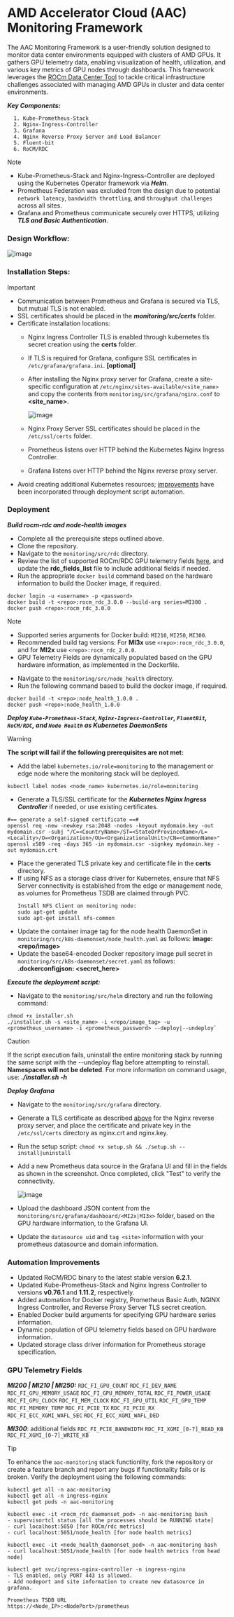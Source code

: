 # AMD Accelerator Cloud (AAC) Monitoring Framework
The AAC Monitoring Framework is a user-friendly solution designed to monitor data center environments equipped with clusters of AMD GPUs. It gathers GPU telemetry data, enabling visualization of health, utilization, and various key metrics of GPU nodes through dashboards. This framework leverages the [ROCm Data Center Tool](https://rocm.docs.amd.com/projects/rdc) to tackle critical infrastructure challenges associated with managing AMD GPUs in cluster and data center environments.

***Key Components:***
```
  1. Kube-Prometheus-Stack
  2. Nginx-Ingress-Controller
  3. Grafana
  4. Nginx Reverse Proxy Server and Load Balancer
  5. Fluent-bit
  6. RoCM/RDC
```
> [!NOTE]
> - Kube-Prometheus-Stack and Nginx-Ingress-Controller are deployed using the Kubernetes Operator framework via ***Helm***.
> - Prometheus Federation was excluded from the design due to potential `network latency`, `bandwidth throttling`, and `throughput challenges` across all sites.
> - Grafana and Prometheus communicate securely over HTTPS, utilizing ***TLS and Basic Authentication***.

### Design Workflow:

![image](https://github.com/AMD-Accel-Cloud/AAC/assets/164095873/9f52d85e-faf8-4257-ab72-7128b4d77160)

### Installation Steps:

> [!IMPORTANT]
> - Communication between Prometheus and Grafana is secured via TLS, but mutual TLS is not enabled.
> - SSL certificates should be placed in the ***monitoring/src/certs*** folder.
> - Certificate installation locations:
>     - Nginx Ingress Controller TLS is enabled through kubernetes tls secret creation using the __certs__ folder.
>     - If TLS is required for Grafana, configure SSL certificates in `/etc/grafana/grafana.ini`. __[optional]__
>     - After installing the Nginx proxy server for Grafana, create a site-specific configuration at `/etc/nginx/sites-available/<site_name>` and copy the contents from `monitoring/src/grafana/nginx.conf` to __<site_name>__.
>      
>        ![image](https://github.com/user-attachments/assets/5a941ec3-c9dc-428e-877a-96831d5122a9)
>     - Nginx Proxy Server SSL certificates should be placed in the `/etc/ssl/certs` folder.
>     - Prometheus listens over HTTP behind the Kubernetes Nginx Ingress Controller.
>     - Grafana listens over HTTP behind the Nginx reverse proxy server.
> - Avoid creating additional Kubernetes resources; [improvements](#automation-improvements) have been incorporated through deployment script automation.

### Deployment
***Build rocm-rdc and node-health images***
  * Complete all the prerequisite steps outlined above.
  * Clone the repository.
  * Navigate to the `monitoring/src/rdc` directory.
  * Review the list of supported ROCm/RDC GPU telemetry fields [here](#gpu-telemetry-fields), and update the __rdc_fields_list__ file to include additional fields if needed.
  * Run the appropriate `docker build` command based on the hardware information to build the Docker image, if required.

  ```
  docker login -u <username> -p <password>
  docker build -t <repo>:rocm_rdc_3.0.0 --build-arg series=MI300 .
  docker push <repo>:rocm_rdc_3.0.0
  ```
> [!NOTE]
> - Supported series arguments for Docker build: `MI210`, `MI250`, `MI300`.
> - Recommended build tag versions: For __MI3x__ use `<repo>:rocm_rdc_3.0.0`, and for __MI2x__ use `<repo>:rocm_rdc_2.0.0`.
> - GPU Telemetry Fields are dynamically populated based on the GPU hardware information, as implemented in the Dockerfile.
  * Navigate to the `monitoring/src/node_health` directory.
  * Run the following command based to build the docker image, if required.

  ```
  docker build -t <repo>:node_health_1.0.0 .
  docker push <repo>:node_health_1.0.0
  ```
***Deploy `Kube-Prometheus-Stack`, `Nginx-Ingress-Controller`, `FluentBit`, `RoCM/RDC`, and `Node Health` as Kubernetes DaemonSets***
> [!WARNING]
> __The script will fail if the following prerequisites are not met:__
> - Add the label `kubernetes.io/role=monitoring` to the management or edge node where the monitoring stack will be deployed.
> ```
> kubectl label nodes <node_name> kubernetes.io/role=monitoring
> ```
> - Generate a TLS/SSL certificate for the ***Kubernetes Nginx Ingress Controller*** if needed, or use existing certificates.
> ```
> #== generate a self-signed certificate ==#
> openssl req -new -newkey rsa:2048 -nodes -keyout mydomain.key -out mydomain.csr -subj "/C=<CountryName>/ST=<StateOrProvinceName>/L=<Locality>/O=<Organization>/OU=<OrganizationalUnit>/CN=<CommonName>"
> openssl x509 -req -days 365 -in mydomain.csr -signkey mydomain.key -out mydomain.crt
> ```
> - Place the generated TLS private key and certificate file in the __certs__ directory.
> - If using NFS as a storage class driver for Kubernetes, ensure that NFS Server connectivity is established from the edge or management node, as volumes for Prometheus TSDB are claimed through PVC.
>   ```
>   Install NFS Client on monitoring node:
>   sudo apt-get update
>   sudo apt-get install nfs-common
>   ```
> - Update the container image tag for the node health DaemonSet in `monitoring/src/k8s-daemonset/node_health.yaml` as follows: __image: <repo/image>__
> - Update the base64-encoded Docker repository image pull secret in `monitoring/src/k8s-daemonset/secret.yaml` as follows: __.dockerconfigjson: <secret_here>__

***Execute the deployment script:***
* Navigate to the `monitoring/src/helm` directory and run the following command:
```
chmod +x installer.sh
./installer.sh -s <site_name> -i <repo/image_tag> -u <prometheus_username> -i <prometheus_password> --deploy|--undeploy`
```
  
> [!CAUTION]
> If the script execution fails, uninstall the entire monitoring stack by running the same script with the --undeploy flag before attempting to reinstall. __Namespaces will not be deleted__. For more information on command usage, use: ***./installer.sh -h***

***Deploy Grafana***
  * Navigate to the `monitoring/src/grafana` directory.
  * Generate a TLS certificate as described [above](#deployment) for the Nginx reverse proxy server, and place the certificate and private key in the `/etc/ssl/certs` directory as nginx.crt and nginx.key.
  * Run the setup script: `chmod +x setup.sh && ./setup.sh --install|uninstall`
  * Add a new Prometheus data source in the Grafana UI and fill in the fields as shown in the screenshot. Once completed, click "Test" to verify the connectivity.

    ![image](https://github.com/user-attachments/assets/75847e2f-e82a-4c76-ac45-4f186b567d1e)

  * Upload the dashboard JSON content from the `monitoring/src/grafana/dashboard/<MI2x|MI3x>` folder, based on the GPU hardware information, to the Grafana UI.
  * Update the `datasource uid` and `tag <site>` information with your prometheus datasource and domain information.

### Automation Improvements
  * Updated RoCM/RDC binary to the latest stable version __6.2.1__.
  * Updated Kube-Prometheus-Stack and Nginx Ingress Controller to versions __v0.76.1__ and __1.11.2__, respectively.
  * Added automation for Docker registry, Prometheus Basic Auth, NGINX Ingress Controller, and Reverse Proxy Server TLS secret creation.
  * Enabled Docker build arguments for specifying GPU hardware series information.
  * Dynamic population of GPU telemetry fields based on GPU hardware information.
  * Updated storage class driver information for Prometheus storage specification.

### GPU Telemetry Fields
  ***MI200 | MI210 | MI250:***
  `RDC_FI_GPU_COUNT` `RDC_FI_DEV_NAME` `RDC_FI_GPU_MEMORY_USAGE` `RDC_FI_GPU_MEMORY_TOTAL` `RDC_FI_POWER_USAGE` `RDC_FI_GPU_CLOCK` `RDC_FI_MEM_CLOCK`
  `RDC_FI_GPU_UTIL` `RDC_FI_GPU_TEMP` `RDC_FI_MEMORY_TEMP` `RDC_FI_PCIE_TX` `RDC_FI_PCIE_RX` `RDC_FI_ECC_XGMI_WAFL_SEC` `RDC_FI_ECC_XGMI_WAFL_DED`
  
  ***MI300***: additional fields `RDC_FI_PCIE_BANDWIDTH` `RDC_FI_XGMI_[0-7]_READ_KB` `RDC_FI_XGMI_[0-7]_WRITE_KB`

> [!TIP]
> To enhance the `aac-monitoring` stack functionlity, fork the repository or create a feature branch and report any bugs if functionality fails or is broken.
> Verify the deployment using the following commands:
> ```
> kubectl get all -n aac-monitoring
> kubectl get all -n ingress-nginx
> kubectl get pods -n aac-monitoring
> 
> kubectl exec -it <rocm_rdc_daemonset_pod> -n aac-monitoring bash
> - supervisortcl status [all the processes should be RUNNING state]
> - curl localhost:5050 [for ROCm/rdc metrics]
> - curl localhost:5051/node_health [for node health metrics]
> 
> kubectl exec -it <node_health_daemonset_pod> -n aac-monitoring bash
> - curl localhost:5051/node_health [for node health metrics from head node]
>
> kubectl get svc/ingress-nginx-controller -n ingress-nginx
> - TLS enabled, only PORT 443 is allowed.
> - Add nodeport and site information to create new datasource in grafana.
>
> Prometheus TSDB URL
> https://<Node_IP>:<NodePort>/prometheus
> ```
